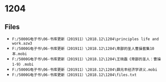 # 1204

## Files

- `F:/5000G电子书\06-书库更新（201911）\2018.12\1204\principles life and work.azw3`
- `F:/5000G电子书\06-书库更新（201911）\2018.12\1204\卑鄙的圣人曹操套集10本.mobi`
- `F:/5000G电子书\06-书库更新（201911）\2018.12\1204\王晓磊《卑鄙的圣人：曹操1-9》.mobi`
- `F:/5000G电子书\06-书库更新（201911）\2018.12\1204\薛兆丰经济学讲义.mobi`
- `F:/5000G电子书\06-书库更新（201911）\2018.12\1204\files.txt`
